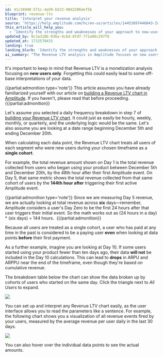 ```yaml
---
id: 41c34948-571c-4a59-b522-90d2206def5b
blueprint: revenue-ltv
title: 'Interpret your revenue analysis'
source: 'https://help.amplitude.com/hc/en-us/articles/14453697446043-Interpret-your-revenue-analysis'
this_article_will_help_you:
  - 'Identify the strengths and weaknesses of your approach to new-user monetization'
updated_by: 0c3a318b-936a-4cbd-8fdf-771a90c297f0
updated_at: 1732570433
landing: true
landing_blurb: 'Identify the strengths and weaknesses of your approach to new-user monetization'
ai_summary: "The Revenue LTV analysis in Amplitude focuses on new users only. Ensure you're clear on this to avoid misinterpreting data. The chart treats all new users within a specific timeframe as a single cohort. It shows revenue collected at different time points since their first event. The tool allows you to set up and interpret Revenue LTV charts easily, displaying revenue events per user daily. You can interact with the chart to view specific data points. Remember to check the breakdown table below the chart to see data by user cohorts starting on the same day."
---
```

It's important to keep in mind that Revenue LTV is a monetization analysis focusing on **new users only**. Forgetting this could easily lead to some off-base interpretations of your data.

{{partial:admonition type='note'}}
This article assumes you have already familiarized yourself with our article on [building a Revenue LTV chart in Amplitude](/docs/analytics/charts/revenue-ltv/revenue-ltv-track-new-user-monetization). If you haven't, please read that before proceeding.
{{/partial:admonition}}

Let's assume you selected a daily frequency breakdown in step 7 of [building your Revenue LTV chart](/docs/analytics/charts/revenue-ltv/revenue-ltv-track-new-user-monetization). It could just as easily be hourly, weekly, monthly, or quarterly, and the underlying logic would be the same. Let's also assume you are looking at a date range beginning December 5th and ending December 20th.

When calculating each data point, the Revenue LTV chart treats all users of each segment who were new users during your chosen timeframe as a **single cohort**. 

For example, the total revenue amount shown on Day 1 is the total revenue collected from users who began using your product between December 5th and December 20th, by the 48th hour after their first Amplitude event. On Day 5, that same metric shows the total revenue collected from that same cohort of users by the **144th hour after** triggering their first active Amplitude event.

{{partial:admonition type='note'}}
Since we are measuring Day 5 revenue, we are actually looking at total revenue across **six** days—remember, Amplitude considers a user's Day Zero to be the first 24 hours after that user triggers their initial event. So the math works out as (24 hours in a day) \* (six days) = 144 hours. 
{{/partial:admonition}}

Because all users are treated as a single cohort, a user who has paid at any time in the past is considered to be a paying user **even** when looking at data points **before** their first payment.

As a further example, imagine you are looking at Day 10. If some users started using your product fewer than ten days ago, their data **will not** be included in the Day 10 calculations. This can lead to **drops** in ARPU and ARPPU near the end of the timeframe, even though they're based on cumulative revenue.

The breakdown table below the chart can show the data broken up by cohorts of users who started on the same day. Click the triangle next to *All Users* to expand.

![](statamic://asset::help_center_conversions::revenue-ltv/rev-ltv-1.png)

You can set up and interpret any Revenue LTV chart easily, as the user interface allows you to read the parameters like a sentence. For example, the following chart shows you a visualization of all revenue events fired by your users, measured by the average revenue per user daily in the last 30 days.

![](statamic://asset::help_center_conversions::revenue-ltv/rev-ltv-2.png)

You can also hover over the individual data points to see the actual amounts.